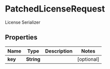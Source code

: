 

# PatchedLicenseRequest

License Serializer

## Properties

| Name | Type | Description | Notes |
|------------ | ------------- | ------------- | -------------|
|**key** | **String** |  |  [optional] |



